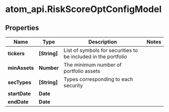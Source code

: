 # atom_api.RiskScoreOptConfigModel

## Properties
Name | Type | Description | Notes
------------ | ------------- | ------------- | -------------
**tickers** | **[String]** | List of symbols for securities to be included in the portfolio | 
**minAssets** | **Number** | The minimum number of portfolio assets | 
**secTypes** | **[String]** | Types corresponding to each security | 
**startDate** | **Date** |  | 
**endDate** | **Date** |  | 


